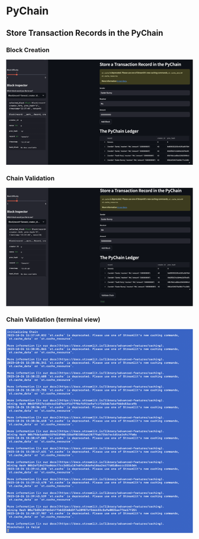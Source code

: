 # PyChain #
## Store Transaction Records in the PyChain ##

### Block Creation ###
![alt=""](Images/block_creation.png)

### Chain Validation ###
![alt=""](Images/chain_validation.png)

### Chain Validation (terminal view) ###
![alt=""](Images/terminal_validation.png)
